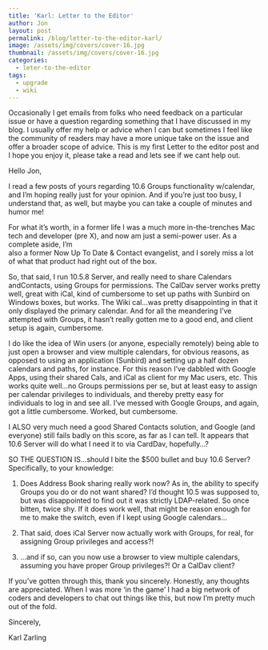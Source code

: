 ```yaml
---
title: 'Karl: Letter to the Editor'
author: Jon
layout: post
permalink: /blog/letter-to-the-editor-karl/
image: /assets/img/covers/cover-16.jpg
thumbnail: /assets/img/covers/cover-16.jpg
categories:
  - leter-to-the-editor
tags:
  - upgrade
  - wiki
---
```

Occasionally I get emails from folks who need feedback on a particular issue or have a question regarding something that I have discussed in my blog. I usually offer my help or advice when I can but sometimes I feel like the community of readers may have a more unique take on the issue and offer a broader scope of advice. This is my first Letter to the editor post and I hope you enjoy it, please take a read and lets see if we cant help out.

Hello Jon,

I read a few posts of yours regarding 10.6 Groups functionality w/calendar, and I&#8217;m hoping really just for your opinion. And if you&#8217;re just too busy, I understand that, as well, but maybe you can take a couple of minutes and humor me!

For what it&#8217;s worth, in a former life I was a much more in-the-trenches Mac tech and developer (pre X), and now am just a semi-power user. As a complete aside, I&#8217;m  
also a former Now Up To Date & Contact evangelist, and I sorely miss a lot of what that product had right out of the box.

So, that said, I run 10.5.8 Server, and really need to share Calendars andContacts, using Groups for permissions. The CalDav server works pretty well, great with iCal, kind of cumbersome to set up paths with Sunbird on Windows boxes, but works. The Wiki cal&#8230;was pretty disappointing in that it only displayed the primary calendar. And for all the meandering I&#8217;ve attempted with Groups, it hasn&#8217;t really gotten me to a good end, and client setup is again, cumbersome.

I do like the idea of Win users (or anyone, especially remotely) being able to just open a browser and view multiple calendars, for obvious reasons, as opposed to using an application (Sunbird) and setting up a half dozen calendars and paths, for instance. For this reason I&#8217;ve dabbled with Google Apps, using their shared Cals, and iCal as client for my Mac users, etc. This works quite well&#8230;no Groups permissions per se, but at least easy to assign per calendar privileges to individuals, and thereby pretty easy for individuals to log in and see all. I&#8217;ve messed with Google Groups, and again, got a little cumbersome. Worked, but cumbersome.

I ALSO very much need a good Shared Contacts solution, and Google (and everyone) still fails badly on this score, as far as I can tell. It appears that 10.6 Server will do what I need it to via CardDav, hopefully&#8230;?

SO THE QUESTION IS&#8230;should I bite the $500 bullet and buy 10.6 Server? Specifically, to your knowledge:

1) Does Address Book sharing really work now? As in, the ability to specify Groups you do or do not want shared? I&#8217;d thought 10.5 was supposed to, but was disappointed to find out it was strictly LDAP-related. So once bitten, twice shy. If it does work well, that might be reason enough for me to make the switch, even if I kept using Google calendars&#8230; 

2) That said, does iCal Server now actually work with Groups, for real, for assigning Group privileges and access?!

3) &#8230;and if so, can you now use a browser to view multiple calendars, assuming you have proper Group privileges?! Or a CalDav client?

If you&#8217;ve gotten through this, thank you sincerely. Honestly, any thoughts are appreciated. When I was more &#8216;in the game&#8217; I had a big network of coders and developers to chat out things like this, but now I&#8217;m pretty much out of the fold.

Sincerely,

Karl Zarling

